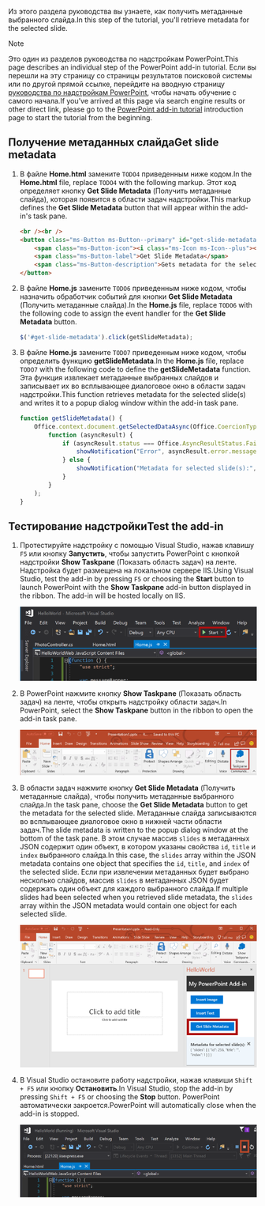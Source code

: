 <span data-ttu-id="28645-101">Из этого раздела руководства вы узнаете, как получить метаданные выбранного слайда.</span><span class="sxs-lookup"><span data-stu-id="28645-101">In this step of the tutorial, you'll retrieve metadata for the selected slide.</span></span>

> [!NOTE]
> <span data-ttu-id="28645-102">Это один из разделов руководства по надстройкам PowerPoint.</span><span class="sxs-lookup"><span data-stu-id="28645-102">This page describes an individual step of the PowerPoint add-in tutorial.</span></span> <span data-ttu-id="28645-103">Если вы перешли на эту страницу со страницы результатов поисковой системы или по другой прямой ссылке, перейдите на вводную страницу [руководства по надстройкам PowerPoint](../tutorials/powerpoint-tutorial.yml), чтобы начать обучение с самого начала.</span><span class="sxs-lookup"><span data-stu-id="28645-103">If you’ve arrived at this page via search engine results or other direct link, please go to the [PowerPoint add-in tutorial](../tutorials/powerpoint-tutorial.yml) introduction page to start the tutorial from the beginning.</span></span>

## <a name="get-slide-metadata"></a><span data-ttu-id="28645-104">Получение метаданных слайда</span><span class="sxs-lookup"><span data-stu-id="28645-104">Get slide metadata</span></span>

1. <span data-ttu-id="28645-105">В файле **Home.html** замените `TODO4` приведенным ниже кодом.</span><span class="sxs-lookup"><span data-stu-id="28645-105">In the **Home.html** file, replace `TODO4` with the following markup.</span></span> <span data-ttu-id="28645-106">Этот код определяет кнопку **Get Slide Metadata** (Получить метаданные слайда), которая появится в области задач надстройки.</span><span class="sxs-lookup"><span data-stu-id="28645-106">This markup defines the **Get Slide Metadata** button that will appear within the add-in's task pane.</span></span>

    ```html
    <br /><br />
    <button class="ms-Button ms-Button--primary" id="get-slide-metadata">
        <span class="ms-Button-icon"><i class="ms-Icon ms-Icon--plus"></i></span>
        <span class="ms-Button-label">Get Slide Metadata</span>
        <span class="ms-Button-description">Gets metadata for the selected slide(s).</span>
    </button>
    ```

2. <span data-ttu-id="28645-107">В файле **Home.js** замените `TODO6` приведенным ниже кодом, чтобы назначить обработчик событий для кнопки **Get Slide Metadata** (Получить метаданные слайда).</span><span class="sxs-lookup"><span data-stu-id="28645-107">In the **Home.js** file, replace `TODO6` with the following code to assign the event handler for the **Get Slide Metadata** button.</span></span>

    ```js
    $('#get-slide-metadata').click(getSlideMetadata);
    ```

3. <span data-ttu-id="28645-108">В файле **Home.js** замените `TODO7` приведенным ниже кодом, чтобы определить функцию **getSlideMetadata**.</span><span class="sxs-lookup"><span data-stu-id="28645-108">In the **Home.js** file, replace `TODO7` with the following code to define the **getSlideMetadata** function.</span></span> <span data-ttu-id="28645-109">Эта функция извлекает метаданные выбранных слайдов и записывает их во всплывающее диалоговое окно в области задач надстройки.</span><span class="sxs-lookup"><span data-stu-id="28645-109">This function retrieves metadata for the selected slide(s) and writes it to a popup dialog window within the add-in task pane.</span></span>

    ```js
    function getSlideMetadata() {
        Office.context.document.getSelectedDataAsync(Office.CoercionType.SlideRange,
            function (asyncResult) {
                if (asyncResult.status === Office.AsyncResultStatus.Failed) {
                    showNotification("Error", asyncResult.error.message);
                } else {
                    showNotification("Metadata for selected slide(s):", JSON.stringify(asyncResult.value), null, 2);
                }
            }
        );
    }
    ```

## <a name="test-the-add-in"></a><span data-ttu-id="28645-110">Тестирование надстройки</span><span class="sxs-lookup"><span data-stu-id="28645-110">Test the add-in</span></span>

1. <span data-ttu-id="28645-p104">Протестируйте надстройку с помощью Visual Studio, нажав клавишу `F5` или кнопку **Запустить**, чтобы запустить PowerPoint с кнопкой надстройки **Show Taskpane** (Показать область задач) на ленте. Надстройка будет размещена на локальном сервере IIS.</span><span class="sxs-lookup"><span data-stu-id="28645-p104">Using Visual Studio, test the add-in by pressing `F5` or choosing the **Start** button to launch PowerPoint with the **Show Taskpane** add-in button displayed in the ribbon. The add-in will be hosted locally on IIS.</span></span>

    ![Снимок экрана: Visual Studio с выделенной кнопкой "Запустить"](../images/powerpoint-tutorial-start.png)

2. <span data-ttu-id="28645-114">В PowerPoint нажмите кнопку **Show Taskpane** (Показать область задач) на ленте, чтобы открыть надстройку области задач.</span><span class="sxs-lookup"><span data-stu-id="28645-114">In PowerPoint, select the **Show Taskpane** button in the ribbon to open the add-in task pane.</span></span>

    ![Снимок экрана: Visual Studio с выделенной кнопкой "Show Taskpane" (Показать область задач) на ленте "Главная"](../images/powerpoint-tutorial-show-taskpane-button.png)

3. <span data-ttu-id="28645-116">В области задач нажмите кнопку **Get Slide Metadata** (Получить метаданные слайда), чтобы получить метаданные выбранного слайда.</span><span class="sxs-lookup"><span data-stu-id="28645-116">In the task pane, choose the **Get Slide Metadata** button to get the metadata for the selected slide.</span></span> <span data-ttu-id="28645-117">Метаданные слайда записываются во всплывающее диалоговое окно в нижней части области задач.</span><span class="sxs-lookup"><span data-stu-id="28645-117">The slide metadata is written to the popup dialog window at the bottom of the task pane.</span></span> <span data-ttu-id="28645-118">В этом случае массив `slides` в метаданных JSON содержит один объект, в котором указаны свойства `id`, `title` и `index` выбранного слайда.</span><span class="sxs-lookup"><span data-stu-id="28645-118">In this case, the `slides` array within the JSON metadata contains one object that specifies the `id`, `title`, and `index` of the selected slide.</span></span> <span data-ttu-id="28645-119">Если при извлечении метаданных будет выбрано несколько слайдов, массив `slides` в метаданных JSON будет содержать один объект для каждого выбранного слайда.</span><span class="sxs-lookup"><span data-stu-id="28645-119">If multiple slides had been selected when you retrieved slide metadata, the `slides` array within the JSON metadata would contain one object for each selected slide.</span></span>

    ![Снимок экрана: надстройка PowerPoint с выделенной кнопкой "Get Slide Metadata" (Получить метаданные слайда)](../images/powerpoint-tutorial-get-slide-metadata.png)

4. <span data-ttu-id="28645-121">В Visual Studio остановите работу надстройки, нажав клавиши `Shift + F5` или кнопку **Остановить**.</span><span class="sxs-lookup"><span data-stu-id="28645-121">In Visual Studio, stop the add-in by pressing `Shift + F5` or choosing the **Stop** button.</span></span> <span data-ttu-id="28645-122">PowerPoint автоматически закроется.</span><span class="sxs-lookup"><span data-stu-id="28645-122">PowerPoint will automatically close when the add-in is stopped.</span></span>

    ![Снимок экрана: Visual Studio с выделенной кнопкой "Остановить"](../images/powerpoint-tutorial-stop.png)
